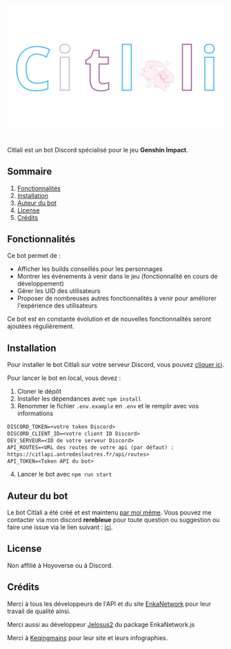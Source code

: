 <img src="logo.png">

#

Citlali est un bot Discord spécialisé pour le jeu **Genshin Impact**.

## Sommaire

1. [Fonctionnalités](#fonctionnalités)
2. [Installation](#installation)
3. [Auteur du bot](#auteur-du-bot)
4. [License](#license)
5. [Crédits](#crédits)

## Fonctionnalités

Ce bot permet de :

- Afficher les builds conseillés pour les personnages
- Montrer les événements à venir dans le jeu (fonctionnalité en cours de développement)
- Gérer les UID des utilisateurs
- Proposer de nombreuses autres fonctionnalités à venir pour améliorer l'expérience des utilisateurs

Ce bot est en constante évolution et de nouvelles fonctionnalités seront ajoutées régulièrement.

## Installation

Pour installer le bot Citlali sur votre serveur Discord, vous pouvez [cliquer ici](https://discord.com/oauth2/authorize?client_id=1300834433221267549&permissions=0&integration_type=0&scope=bot).

Pour lancer le bot en local, vous devez :

1. Cloner le dépôt
2. Installer les dépendances avec `npm install`
3. Renommer le fichier `.env.example` en `.env` et le remplir avec vos informations

```env
DISCORD_TOKEN=<votre token Discord>
DISCORD_CLIENT_ID=<votre client ID Discord>
DEV_SERVEUR=<ID de votre serveur Discord>
API_ROUTES=<URL des routes de votre api (par défaut) : https://citlapi.antredesloutres.fr/api/routes>
API_TOKEN=<Token API du bot>
```
    
4. Lancer le bot avec `npm run start`


## Auteur du bot

Le bot Citlali a été créé et est maintenu [par moi même](https://github.com/matheo-1712). Vous pouvez me contacter via mon discord **rerebleue** pour toute question ou suggestion ou faire une issue via le lien suivant : [ici](https://github.com/matheo-1712/Citlali/issues).

## License

Non affilié à Hoyoverse ou à Discord.

## Crédits

Merci à tous les développeurs de l'API et du site [EnkaNetwork](https://enka.network) pour leur travail de qualité ainsi.

Merci aussi au développeur [Jelosus2](https://github.com/Jelosus2) du package EnkaNetwork.js 

Merci à [Keqingmains](https://keqingmains.com) pour leur site et leurs infographies.
